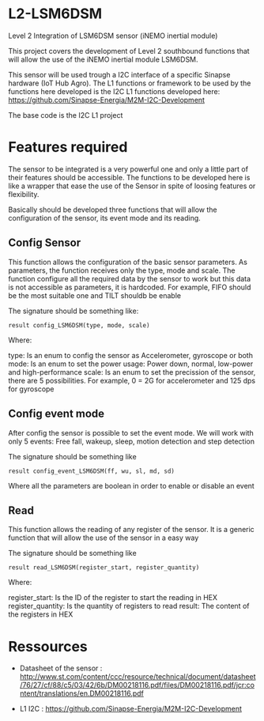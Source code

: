 # L2-LSM6DSM

Level 2 Integration of LSM6DSM sensor (iNEMO inertial module)

This project covers the development of Level 2 southbound functions that will allow the use of the iNEMO inertial module LSM6DSM. 

This sensor will be used trough a I2C interface of a specific Sinapse hardware (IoT Hub Agro). The L1 functions or framework to be used by the functions here developed is the I2C L1 functions developed here: https://github.com/Sinapse-Energia/M2M-I2C-Development

The base code is the I2C L1 project


# Features required

The sensor to be integrated is a very powerful one and only a little part of their features should be accessible. The functions to be developed here is like a wrapper that ease the use of the Sensor in spite of loosing features or flexibility.

Basically should be developed three functions that will allow the configuration of the sensor, its event mode and its reading.

## Config Sensor

This function allows the configuration of the basic sensor parameters. As parameters, the function receives only the type, mode and scale. The function configure all the required data by the sensor to work but this data is not accessible as parameters, it is hardcoded. For example, FIFO should be the most suitable one and TILT shouldb be enable

The signature should be something like:

`result config_LSM6DSM(type, mode, scale)`

Where:

type: Is an enum to config the sensor as Accelerometer, gyroscope or both
mode: Is an enum to set the power usage: Power down, normal, low-power and high-performance
scale: Is an enum to set the precission of the sensor, there are 5 possibilities. For example, 0 = 2G for accelerometer and 125 dps for gyroscope

## Config event mode

After config the sensor is possible to set the event mode. We will work with only 5 events: Free fall, wakeup, sleep, motion detection and step detection

The signature should be something like

`result config_event_LSM6DSM(ff, wu, sl, md, sd)`

Where all the parameters are boolean in order to enable or disable an event

## Read

This function allows the reading of any register of the sensor. It is a generic function that will allow the use of the sensor in a easy way

The signature should be something like

`result read_LSM6DSM(register_start, register_quantity)`

Where:

register_start: Is the ID of the register to start the reading in HEX
register_quantity: Is the quantity of registers to read
result: The content of the registers in HEX


# Ressources

- Datasheet of the sensor : http://www.st.com/content/ccc/resource/technical/document/datasheet/76/27/cf/88/c5/03/42/6b/DM00218116.pdf/files/DM00218116.pdf/jcr:content/translations/en.DM00218116.pdf

- L1 I2C : https://github.com/Sinapse-Energia/M2M-I2C-Development
